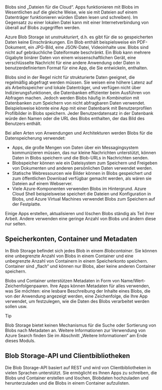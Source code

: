 Blobs sind „Dateien für die Cloud“. Apps funktionieren mit Blobs im Wesentlichen auf die gleiche Weise, wie sie mit Dateien auf einem Datenträger funktionieren würden (Daten lesen und schreiben). Im Gegensatz zu einer lokalen Datei kann mit einer Internetverbindung von überall auf Blobs zugegriffen werden.

Azure Blob Storage ist *unstrukturiert*, d.h. es gibt für die so gespeicherten Daten keine Einschränkungen. Ein Blob enthält beispielsweise ein PDF-Dokument, ein JPG-Bild, eine JSON-Datei, Videoinhalte usw. Blobs sind nicht auf gebräuchliche Dateiformate beschränkt. Ein Blob kann mehrere Gigabyte binärer Daten von einem wissenschaftlichen Gerät, eine verschlüsselte Nachricht für eine andere Anwendung oder Daten in benutzerdefiniertem Format für eine App, die Sie entwickeln, enthalten.

Blobs sind in der Regel nicht für strukturierte Daten geeignet, die regelmäßig abgefragt werden müssen. Sie weisen eine höhere Latenz auf als Arbeitsspeicher und lokale Datenträger, und verfügen nicht über Indizierungsfunktionen, die Datenbanken effizienter beim Ausführen von Abfragen machen. Jedoch werden Blobs häufig in *Kombination* mit Datenbanken zum Speichern von nicht abfragbaren Daten verwendet. Beispielsweise könnte eine App mit einer Datenbank mit Benutzerprofilen Profilbilder in Blobs speichern. Jeder Benutzerdatensatz in der Datenbank würde den Namen oder die URL des Blobs enthalten, der das Bild des Benutzers enthält.

Bei allen Arten von Anwendungen und Architekturen werden Blobs für die Datenspeicherung verwendet:

- Apps, die große Mengen von Daten über ein Messagingsystem kommunizieren müssen, das nur kleine Nachrichten unterstützt, können Daten in Blobs speichern und die Blob-URLs in Nachrichten senden.
- Blobspeicher können wie ein Dateisystem zum Speichern und Freigeben von Dokumenten und anderen persönlichen Daten verwendet werden.
- Statische Webressourcen wie Bilder können in Blobs gespeichert und zum öffentlichen Download verfügbar gemacht werden, als wären sie Dateien auf einem Webserver.
- Viele Azure-Komponenten verwenden Blobs im Hintergrund. Azure Cloud Shell beispielsweise speichert die Dateien und Konfiguration in Blobs, und Azure Virtual Machines verwendet Blobs zum Speichern auf der Festplatte.

Einige Apps erstellen, aktualisieren und löschen Blobs ständig als Teil ihrer Arbeit. Andere verwenden eine geringe Anzahl von Blobs und ändern diese nur selten.

## <a name="storage-accounts-containers-and-metadata"></a>Speicherkonten, Container und Metadaten

In Blob Storage befindet sich jedes Blob in einem *Blobcontainer*. Sie können eine unbegrenzte Anzahl von Blobs in einem Container und eine unbegrenzte Anzahl von Containern in einem Speicherkonto speichern. Container sind „flach“ und können nur Blobs, aber keine anderen Container speichern.

Blobs und Container unterstützen Metadaten in Form von Name/Wert-Zeichenfolgenpaaren. Ihre Apps können Metadaten für alles verwenden, was Sie möchten: eine lesbare Beschreibung der Inhalte eines Blobs, die von der Anwendung angezeigt werden, eine Zeichenfolge, die Ihre App verwendet, um festzulegen, wie die Daten des Blobs verarbeitet werden sollen usw.

> [!TIP]
> Blob Storage bietet keinen Mechanismus für die Suche oder Sortierung von Blobs nach Metadaten an. Weitere Informationen zur Verwendung von Azure Search finden Sie im Abschnitt „Weitere Informationen“ am Ende dieses Moduls.

## <a name="the-blob-storage-api-and-client-libraries"></a>Blob Storage-API und Clientbibliotheken

Die Blob Storage-API basiert auf REST und wird von Clientbibliotheken in vielen Sprachen unterstützt. Sie ermöglicht es Ihnen Apps zu schreiben, die Blobs und Container erstellen und löschen, Blobdaten hochzuladen und herunterzuladen und die Blobs in einem Container aufzulisten.